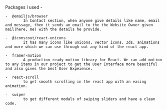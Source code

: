 Packages I used - 

    -  @emailjs/browser
            In Contact section, when anyone give details like name, email and message, then it sends an email to the the Website Owner given mail(here, me) with the details he provide.

    -  @iconscout/react-unicons
            it has many icons like unicons, vector icons, 3ds, animations and more which we can use through out any kind of the react app.

    -  framer-motion
            A production-ready motion library for React. We can add motion to any items in our project to get the User Interface more beautiful and also gives the best User Expeience.

    -  react-scroll
            to get smooth scrolling in the react app with an easing animation.
            
    -  swiper
            to get different modals of swiping sliders and have a clean code.